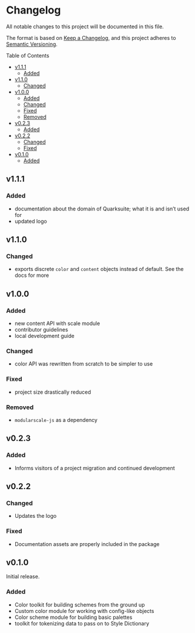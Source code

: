 # Changelog

All notable changes to this project will be documented in this file.

The format is based on [Keep a Changelog](https://keepachangelog.com/en/1.0.0/), and this project adheres to [Semantic Versioning](https://semver.org/spec/v2.0.0.html).

<!-- START doctoc generated TOC please keep comment here to allow auto update -->
<!-- DON'T EDIT THIS SECTION, INSTEAD RE-RUN doctoc TO UPDATE -->
Table of Contents

- [v1.1.1](#v111)
    - [Added](#added)
- [v1.1.0](#v110)
    - [Changed](#changed)
- [v1.0.0](#v100)
    - [Added](#added-1)
    - [Changed](#changed-1)
    - [Fixed](#fixed)
    - [Removed](#removed)
- [v0.2.3](#v023)
    - [Added](#added-2)
- [v0.2.2](#v022)
    - [Changed](#changed-2)
    - [Fixed](#fixed-1)
- [v0.1.0](#v010)
    - [Added](#added-3)

<!-- END doctoc generated TOC please keep comment here to allow auto update -->

## v1.1.1

### Added

+ documentation about the domain of Quarksuite; what it is and isn’t used for
+ updated logo

## v1.1.0

### Changed

+ exports discrete `color` and `content` objects instead of default. See the docs for more

## v1.0.0

### Added

+ new content API with scale module
+ contributor guidelines
+ local development guide

### Changed

+ color API was rewritten from scratch to be simpler to use

### Fixed

+ project size drastically reduced

### Removed

+ `modularscale-js` as a dependency

## v0.2.3

### Added

+ Informs visitors of a project migration and continued development

## v0.2.2

### Changed

+ Updates the logo

### Fixed

+ Documentation assets are properly included in the package

## v0.1.0

Initial release.

### Added

+ Color toolkit for building schemes from the ground up
+ Custom color module for working with config-like objects
+ Color scheme module for building basic palettes
+ toolkit for tokenizing data to pass on to Style Dictionary

